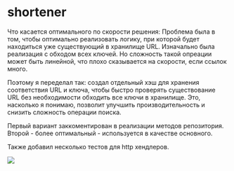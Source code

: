 # shortener
Что касается оптимального по скорости решения:
Проблема была в том, чтобы оптимально реализовать логику, при которой будет находиться уже существующий в хранилище URL.
Изначально была реализация с обходом всех ключей. Но сложность такой опреации может быть линейной, что плохо сказывается
на скорости, если ссылок много.

Поэтому я переделал так: создал отдельный хэш для хранения соответствия URL и ключа, чтобы
быстро проверять существование URL без необходимости обходить все ключи в хранилище. 
Это, насколько я понимаю, позволит улучшить производительность и снизить сложность операции поиска.

Первый вариант заккоментирован в реализации методов репозитория. Второй - более оптимальный - используется в качестве основного.

Также добавил несколько тестов для http хендлеров.

![](test.gif)

